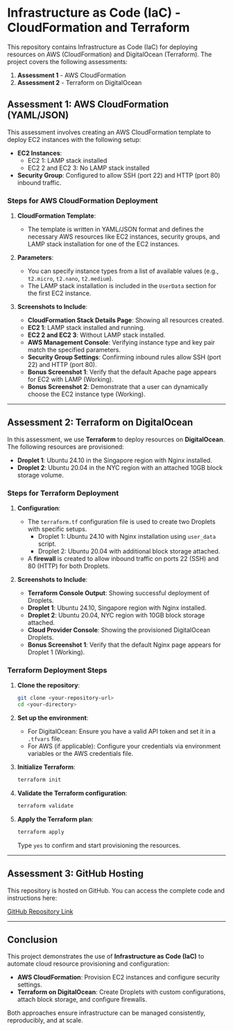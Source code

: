 # Infrastructure as Code (IaC) - CloudFormation and Terraform

This repository contains Infrastructure as Code (IaC) for deploying resources on AWS (CloudFormation) and DigitalOcean (Terraform). The project covers the following assessments:

1. **Assessment 1** - AWS CloudFormation
2. **Assessment 2** - Terraform on DigitalOcean

## Assessment 1: AWS CloudFormation (YAML/JSON)

This assessment involves creating an AWS CloudFormation template to deploy EC2 instances with the following setup:

- **EC2 Instances**:
  - EC2 1: LAMP stack installed
  - EC2 2 and EC2 3: No LAMP stack installed
- **Security Group**: Configured to allow SSH (port 22) and HTTP (port 80) inbound traffic.
  
### Steps for AWS CloudFormation Deployment

1. **CloudFormation Template**:
   - The template is written in YAML/JSON format and defines the necessary AWS resources like EC2 instances, security groups, and LAMP stack installation for one of the EC2 instances.

2. **Parameters**:
   - You can specify instance types from a list of available values (e.g., `t2.micro`, `t2.nano`, `t2.medium`).
   - The LAMP stack installation is included in the `UserData` section for the first EC2 instance.

3. **Screenshots to Include**:
   - **CloudFormation Stack Details Page**: Showing all resources created.
   - **EC2 1**: LAMP stack installed and running.
   - **EC2 2 and EC2 3**: Without LAMP stack installed.
   - **AWS Management Console**: Verifying instance type and key pair match the specified parameters.
   - **Security Group Settings**: Confirming inbound rules allow SSH (port 22) and HTTP (port 80).
   - **Bonus Screenshot 1**: Verify that the default Apache page appears for EC2 with LAMP (Working).
   - **Bonus Screenshot 2**: Demonstrate that a user can dynamically choose the EC2 instance type (Working).

---

## Assessment 2: Terraform on DigitalOcean

In this assessment, we use **Terraform** to deploy resources on **DigitalOcean**. The following resources are provisioned:

- **Droplet 1**: Ubuntu 24.10 in the Singapore region with Nginx installed.
- **Droplet 2**: Ubuntu 20.04 in the NYC region with an attached 10GB block storage volume.

### Steps for Terraform Deployment

1. **Configuration**:
   - The `terraform.tf` configuration file is used to create two Droplets with specific setups.
     - Droplet 1: Ubuntu 24.10 with Nginx installation using `user_data` script.
     - Droplet 2: Ubuntu 20.04 with additional block storage attached.
   - A **firewall** is created to allow inbound traffic on ports 22 (SSH) and 80 (HTTP) for both Droplets.

2. **Screenshots to Include**:
   - **Terraform Console Output**: Showing successful deployment of Droplets.
   - **Droplet 1**: Ubuntu 24.10, Singapore region with Nginx installed.
   - **Droplet 2**: Ubuntu 20.04, NYC region with 10GB block storage attached.
   - **Cloud Provider Console**: Showing the provisioned DigitalOcean Droplets.
   - **Bonus Screenshot 1**: Verify that the default Nginx page appears for Droplet 1 (Working).

### Terraform Deployment Steps

1. **Clone the repository**:
    ```bash
    git clone <your-repository-url>
    cd <your-directory>
    ```

2. **Set up the environment**:
    - For DigitalOcean: Ensure you have a valid API token and set it in a `.tfvars` file.
    - For AWS (if applicable): Configure your credentials via environment variables or the AWS credentials file.

3. **Initialize Terraform**:
    ```bash
    terraform init
    ```

4. **Validate the Terraform configuration**:
    ```bash
    terraform validate
    ```

5. **Apply the Terraform plan**:
    ```bash
    terraform apply
    ```
    Type `yes` to confirm and start provisioning the resources.

---

## Assessment 3: GitHub Hosting

This repository is hosted on GitHub. You can access the complete code and instructions here:

[GitHub Repository Link](https://github.com/TSJean45/iac-cloud-practitioner)

---

## Conclusion

This project demonstrates the use of **Infrastructure as Code (IaC)** to automate cloud resource provisioning and configuration:

- **AWS CloudFormation**: Provision EC2 instances and configure security settings.
- **Terraform on DigitalOcean**: Create Droplets with custom configurations, attach block storage, and configure firewalls.

Both approaches ensure infrastructure can be managed consistently, reproducibly, and at scale.


